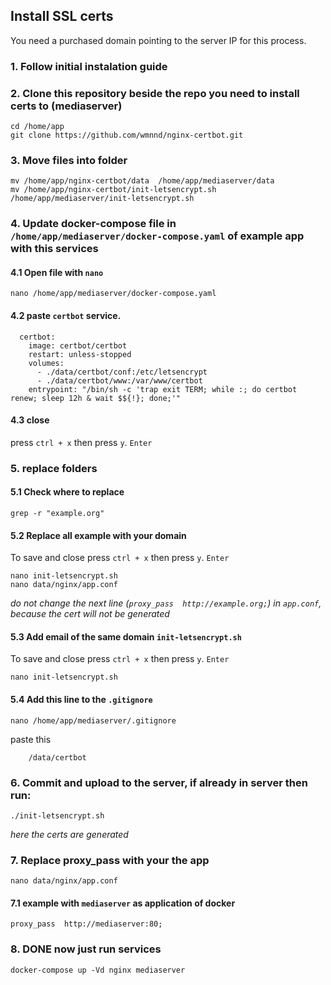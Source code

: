 ## Install SSL certs

You need a purchased domain pointing to the server IP for this process.

### 1. Follow initial instalation guide

### 2. Clone this repository beside the repo you need to install certs to (mediaserver)
	cd /home/app
	git clone https://github.com/wmnnd/nginx-certbot.git

### 3. Move files into folder
	mv /home/app/nginx-certbot/data  /home/app/mediaserver/data
	mv /home/app/nginx-certbot/init-letsencrypt.sh  /home/app/mediaserver/init-letsencrypt.sh

### 4. Update docker-compose file in `/home/app/mediaserver/docker-compose.yaml` of example app with this services

#### 4.1 Open file with `nano`
	nano /home/app/mediaserver/docker-compose.yaml

#### 4.2 paste `certbot` service.
```
  certbot:
    image: certbot/certbot
    restart: unless-stopped
    volumes:
      - ./data/certbot/conf:/etc/letsencrypt
      - ./data/certbot/www:/var/www/certbot
    entrypoint: "/bin/sh -c 'trap exit TERM; while :; do certbot renew; sleep 12h & wait $${!}; done;'"
```

#### 4.3 close 
press `ctrl + x` then press `y`. `Enter`

### 5. replace folders
	
#### 5.1 Check where to replace
	grep -r "example.org"

#### 5.2 Replace all example with your domain
To save and close press `ctrl + x` then press `y`. `Enter` 

	nano init-letsencrypt.sh
	nano data/nginx/app.conf
*do not change the next line (`proxy_pass  http://example.org;`) in `app.conf`, because the cert will not be generated*

#### 5.3 Add email of the same domain `init-letsencrypt.sh`
To save and close press `ctrl + x` then press `y`. `Enter` 

	nano init-letsencrypt.sh

#### 5.4 Add this line to the `.gitignore`
	nano /home/app/mediaserver/.gitignore

paste this
```
	/data/certbot
```

### 6. Commit and upload to the server, if already in server then run:
	./init-letsencrypt.sh
*here the certs are generated*

### 7. Replace proxy_pass with your the app
	nano data/nginx/app.conf

#### 7.1 example with `mediaserver` as application of docker
	proxy_pass  http://mediaserver:80;


### 8. DONE now just run services
	docker-compose up -Vd nginx mediaserver
